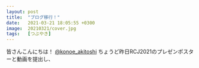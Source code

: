 ```yaml
---
layout: post
title:  "ブログ移行！"
date:   2021-03-21 18:05:55 +0300
image:  20210321/cover.jpg
tags:   [つぶやき]
---
```

皆さんこんにちは！
[@konoe_akitoshi][@konoe_akitoshi]
ちょうど昨日RCJ2021のプレゼンポスターと動画を提出し、


[@konoe_akitoshi]: https://twitter.com/konoe_akitoshi

